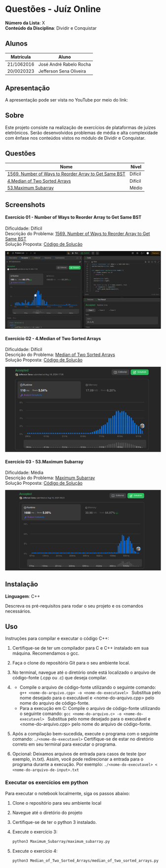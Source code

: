 # Questões - Juíz Online

**Número da Lista**: X<br>
**Conteúdo da Disciplina**: Dividir e Conquistar<br>

## Alunos

| Matrícula  | Aluno                               |
| ---------- | ----------------------------------- |
| 21/1062016 | José André Rabelo Rocha |
| 20/0020323 | Jefferson Sena Oliveira         |

## Apresentação
A apresentação pode ser vista no YouTube por meio do link: 

## Sobre

Este projeto consiste na realização de exercícios de plataformas de juízes eletrônicos. Serão desenvolvidos problemas de média e alta
complexidade com ênfase nos conteúdos vistos no módulo de Dividir e Conquistar. 

## Questões

| Nome                                                                                                                                        | Nível   |
| ------------------------------------------------------------------------------------------------------------------------------------------- | ------- |
| [1569. Number of Ways to Reorder Array to Get Same BST](https://leetcode.com/problems/number-of-ways-to-reorder-array-to-get-same-bst/description/)                                                 | Difícil |
| [4.Median of Two Sorted Arrays](https://leetcode.com/problems/median-of-two-sorted-arrays/)     | Difícil   |
| [53.Maximum Subarray](https://leetcode.com/problems/maximum-subarray/description/)     | Médio   |


## Screenshots

#### Exercício 01 - Number of Ways to Reorder Array to Get Same BST

Dificuldade: Difícil <br>
Descrição do Problema: [1569. Number of Ways to Reorder Array to Get Same BST](https://leetcode.com/problems/number-of-ways-to-reorder-array-to-get-same-bst/description/) <br>
Solução Proposta:  [Código de Solução](https://github.com/projeto-de-algoritmos-2024/DividirEConquistar_Questoes_JuizOnline/blob/master/Number_Ways_Reorder_BST/reorder_same_bst.cpp)

![Exercicio 1](assets/exercicio_1.png)

#### Exercício 02 - 4.Median of Two Sorted Arrays

Dificuldade: Difícil<br>
Descrição do Problema: [Median of Two Sorted Arrays](https://leetcode.com/problems/median-of-two-sorted-arrays/)<br>
Solução Proposta: [Código de Solução](https://github.com/projeto-de-algoritmos-2024/DividirEConquistar_Questoes_JuizOnline/blob/master/Median_of_Two_Sorted_Arrays/median_of_two_sorted_arrays.py)

![Exercício 3](assets/exercicio3.png)

#### Exercício 03 - 53.Maximum Subarray

Dificuldade: Média <br>
Descrição do Problema: [Maximum Subarray](https://leetcode.com/problems/maximum-subarray/description/)<br>
Solução Proposta: [Código de Solução](https://github.com/projeto-de-algoritmos-2024/DividirEConquistar_Questoes_JuizOnline/blob/master/Maximum_Subarray/maximum_subarray.py)

![Exercicio 4](assets/exercicio_4.png)

## Instalação

**Linguagem**: C++ <br>
<!-- **Framework**: (caso exista)<br> -->
Descreva os pré-requisitos para rodar o seu projeto e os comandos necessários.

## Uso

Instruções para compilar e executar o código C++:

1. Certifique-se de ter um compilador para C e C++ instalado em sua máquina. Recomendamos o gcc.

2. Faça o clone do repositório Git para o seu ambiente local.

3. No terminal, navegue até o diretório onde está localizado o arquivo de código-fonte (.cpp ou .c) que deseja compilar.

4. - Compile o arquivo de código-fonte utilizando o seguinte comando:
```g++ <nome-do-arquivo.cpp> -o <nome-do-executavel> ```
Substitua <nome-do-executavel> pelo nome desejado para o executável e <nome-do-arquivo.cpp> pelo nome do arquivo de código-fonte.
    - Para a execução em C: Compile o arquivo de código-fonte utilizando o seguinte comando:
```gcc <nome-do-arquivo.c> -o <nome-do-executavel> ```
Substitua <nome-do-executavel> pelo nome desejado para o executável e <nome-do-arquivo.cpp> pelo nome do arquivo de código-fonte.

5. Após a compilação bem-sucedida, execute o programa com o seguinte comando:
```./<nome-do-executavel>```
Certifique-se de estar no diretório correto em seu terminal para executar o programa.

6. Opcional: Deixamos arquivos de entrada para casos de teste (por exemplo, in.txt). Assim, você pode redirecionar a entrada para o programa durante a execução. Por exemplo:
```./<nome-do-executavel> < <nome-do-arquivo-de-input>.txt```

### Executar os exercícios em python

Para executar o notebook localmente, siga os passos abaixo:

1. Clone o repositório para seu ambiente local

2. Navegue até o diretório do projeto

3. Certifique-se de ter o python 3 instalado.

4. Execute o exercício 3:

    ```bash
    python3 Maximum_Subarray/maximum_subarray.py
   ```
5. Execute o exercício 4:
    ```bash
    python3 Median_of_Two_Sorted_Arrays/median_of_two_sorted_arrays.py 
   ```


<!--## Outros

Quaisquer outras informações sobre seu projeto podem ser descritas abaixo.

-->
